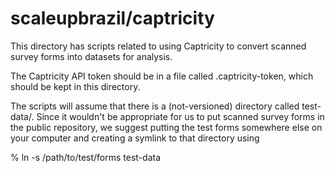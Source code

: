 scaleupbrazil/captricity
========================

This directory has scripts related to using Captricity to convert scanned survey forms into datasets for analysis.

The Captricity API token should be in a file called .captricity-token, which should be kept in this directory.

The scripts will assume that there is a (not-versioned) directory called test-data/. Since it wouldn't be appropriate for us to put scanned survey forms in the public repository, we suggest putting the test forms somewhere else on your computer and creating a symlink to that directory using

% ln -s /path/to/test/forms test-data

